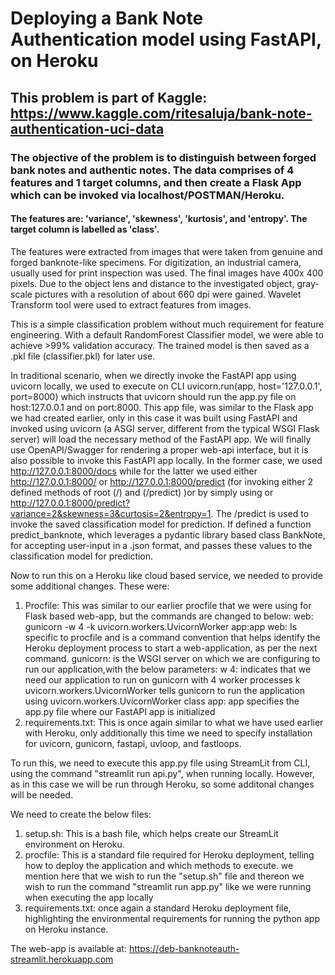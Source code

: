 # Deploying a Bank Note Authentication model using FastAPI, on Heroku
## This problem is part of Kaggle: https://www.kaggle.com/ritesaluja/bank-note-authentication-uci-data
### The objective of the problem is to distinguish between forged bank notes and authentic notes. The data comprises of 4 features and 1 target columns, and then create a Flask App which can be invoked via localhost/POSTMAN/Heroku.

#### The features are: 'variance', 'skewness', 'kurtosis', and 'entropy'. The target column is labelled as 'class'.

The features were extracted from images that were taken from genuine and forged banknote-like specimens. For digitization, an industrial camera, usually used for print inspection was used. The final images have 400x 400 pixels. Due to the object lens and distance to the investigated object, gray-scale pictures with a resolution of about 660 dpi were gained. Wavelet Transform tool were used to extract features from images.

This is a simple classification problem without much requirement for feature engineering. With a default RandomForest Classifier model, we were able to achieve >99% validation accuracy. The trained model is then saved as a .pkl file (classifier.pkl) for later use.

In traditional scenario, when we directly invoke the FastAPI app using uvicorn locally, we used to execute on CLI uvicorn.run(app, host='127.0.0.1', port=8000) which instructs that uvicorn should run the app.py file on host:127.0.0.1 and on port:8000. This app file, was similar to the Flask app we had created earlier, only in this case it was built using FastAPI and invoked using uvicorn (a ASGI server, different from the typical WSGI Flask server) will load the necessary method of the FastAPI app. We will finally use OpenAPI/Swagger for rendering a proper web-api interface, but it is also possible to invoke this FastAPI app locally. In the former case, we used http://127.0.0.1:8000/docs while for the latter we used either http://127.0.0.1:8000/ or http://127.0.0.1:8000/predict (for invoking either 2 defined methods of root (/) and (/predict) )or by simply using or http://127.0.0.1:8000/predict?variance=2&skewness=3&curtosis=2&entropy=1. The /predict is used to invoke the saved classification model for prediction. If defined a function predict_banknote, which leverages a pydantic library based class BankNote, for accepting user-input in a .json format, and passes these values to the classification model for prediction.

Now to run this on a Heroku like cloud based service, we needed to provide some additional changes. These were:
1. Procfile: 			This was similar to our earlier procfile that we were using for Flask based web-app, but the commands are changed to below:
						web: gunicorn -w 4 -k uvicorn.workers.UvicornWorker app:app
							web: Is specific to procfile and is a command convention that helps identify the Heroku deployment process to start a 		web-application, as per the next command. 
							gunicorn: is the WSGI server on which we are configuring to run our application,with the below parameters:
							w 4: indicates that we need our application to run on gunicorn with 4 worker processes
							k uvicorn.workers.UvicornWorker tells gunicorn to run the application using uvicorn.workers.UvicornWorker class
							app: app specifies the app.py file where our FastAPI app is initialized
2. requirements.txt: 	This is once again similar to what we have used earlier with Heroku, only additionally this time we need to specify installation for uvicorn, gunicorn, fastapi, uvloop, and fastloops.

To run this, we need to execute this app.py file using StreamLit from CLI, using the command "streamlit run api.py", when running locally. However, as in this case we will be run through Heroku, so some additonal changes will be needed.

We need to create the below files:
1. setup.sh: This is a bash file, which helps create our StreamLit environment on Heroku.
2. procfile: This is a standard file required for Heroku deployment, telling how to deploy the application and which methods to execute. we mention here that we wish to run the "setup.sh" file and thereon we wish to run the command "streamlit run app.py" like we were running when executing the app locally
3. requirements.txt: once again a standard Heroku deployment file, highlighting the environmental requirements for running the python app on Heroku instance.

The web-app is available at: https://deb-banknoteauth-streamlit.herokuapp.com
